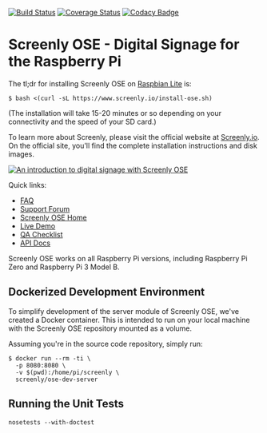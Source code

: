 [![Build Status](https://travis-ci.org/Screenly/screenly-ose.svg?branch=master)](https://travis-ci.org/Screenly/screenly-ose)
[![Coverage Status](https://coveralls.io/repos/github/Screenly/screenly-ose/badge.svg?branch=master)](https://coveralls.io/github/Screenly/screenly-ose?branch=master)
[![Codacy Badge](https://api.codacy.com/project/badge/Grade/dfbdedc7a56c4589b931b40ee77e8d9f)](https://www.codacy.com/app/renat-2017/screenly-ose?utm_source=github.com&amp;utm_medium=referral&amp;utm_content=wireload/screenly-ose&amp;utm_campaign=Badge_Grade)

# Screenly OSE - Digital Signage for the Raspberry Pi

The tl;dr for installing Screenly OSE on [Raspbian Lite](https://www.raspberrypi.org/downloads/raspbian/) is:

```
$ bash <(curl -sL https://www.screenly.io/install-ose.sh)
```

(The installation will take 15-20 minutes or so depending on your connectivity and the speed of your SD card.)

To learn more about Screenly, please visit the official website at [Screenly.io](http://www.screenly.io). On the official site, you'll find the complete installation instructions and disk images.

[![An introduction to digital signage with Screenly OSE](http://img.youtube.com/vi/FQte5yP0azE/0.jpg)](http://www.youtube.com/watch?v=FQte5yP0azE)

Quick links:

 * [FAQ](https://support.screenly.io/hc/en-us/sections/202652366-Frequently-Asked-Questions-FAQ-)
 * [Support Forum](https://support.screenly.io)
 * [Screenly OSE Home](https://www.screenly.io/ose/)
 * [Live Demo](http://ose.demo.screenlyapp.com/)
 * [QA Checklist](https://www.forgett.com/checklist/1789089623)
 * [API Docs](http://ose.demo.screenlyapp.com/api/docs/)

Screenly OSE works on all Raspberry Pi versions, including Raspberry Pi Zero and Raspberry Pi 3 Model B.

## Dockerized Development Environment

To simplify development of the server module of Screenly OSE, we've created a Docker container. This is intended to run on your local machine with the Screenly OSE repository mounted as a volume.

Assuming you're in the source code repository, simply run:

```
$ docker run --rm -ti \
  -p 8080:8080 \
  -v $(pwd):/home/pi/screenly \
  screenly/ose-dev-server
```

## Running the Unit Tests

    nosetests --with-doctest

